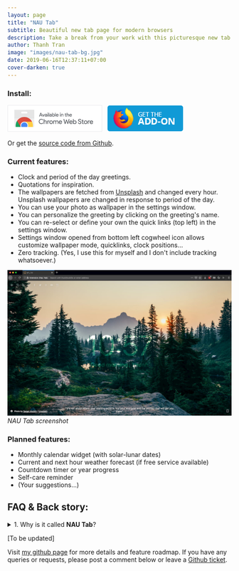 ```yaml
---
layout: page
title: "NAU Tab"
subtitle: Beautiful new tab page for modern browsers
description: Take a break from your work with this picturesque new tab extension for modern browsers.
author: Thanh Tran
image: "images/nau-tab-bg.jpg"
date: 2019-06-16T12:37:11+07:00
cover-darken: true
---
```


### Install:

<a href="https://chrome.google.com/webstore/detail/nau-tab/pimockeojlggmlnknhicajgckmlggifa?hl=en" title="Install this extension from Chrome webstore"><img src="/images/nau-tab/chrome-webstore-badge.png" alt="Install from Chrome Webstore" style="display: inline-block; height: 60px; cursor: pointer"></a> &nbsp; <a href="https://addons.mozilla.org/en-US/firefox/addon/nau-tab/" title="Install this extension from Mozilla Firefox Add-ons"><img src="/images/nau-tab/firefox-addon-badge.png" alt="Install from Mozilla Firefox Add-ons"  style="display: inline-block; height: 60px; cursor: pointer"></a>

Or get the [source code from Github](https://github.com/trongthanh/nau-chrome-tab).

### Current features:

- Clock and period of the day greetings.
- Quotations for inspiration.
- The wallpapers are fetched from [Unsplash](https://unsplash.com) and changed every hour. Unsplash wallpapers are changed in response to period of the day.
- You can use your photo as wallpaper in the settings window.
- You can personalize the greeting by clicking on the greeting's name.
- You can re-select or define your own the quick links (top left) in the settings window.
- Settings window opened from bottom left cogwheel icon allows customize wallpaper mode, quicklinks, clock positions...
- Zero tracking. (Yes, I use this for myself and I don't include tracking whatsoever.)

![Nau Tab screenshot](/images/nau-tab-bg.jpg)_NAU Tab screenshot_

### Planned features:

- Monthly calendar widget (with solar-lunar dates)
- Current and next hour weather forecast (if free service available)
- Countdown timer or year progress
- Self-care reminder
- (Your suggestions...)

## FAQ & Back story:

<details>
  <summary>1. Why is it called <strong>NAU Tab</strong>?</summary>
  <p>This browser extension was originally made as new tab for <strong>NAU</strong> Studio's team with quick links to our internal resources and websites. As I'm making this extension standalone, I'd like to keep the original name, but now as acronym for: <strong><u>N</u>ot <u>A</u>nother <u>U</u>seless Tab</strong></p>
</details>

[To be updated]

Visit [my github page](http://github.com/trongthanh/nau-chrome-tab) for more details and feature roadmap. If you have any queries or requests, please post a comment below or leave a [Github ticket](http://github.com/trongthanh/nau-chrome-tab/issues).
